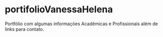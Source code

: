 # portifolioVanessaHelena
Portfólio com algumas informações Acadêmicas e Profissionais além de links para contato.
